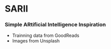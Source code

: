 # SARII
### Simple ARtificial Intelligence Inspiration

* Trainning data from GoodReads
* Images from Unsplash
